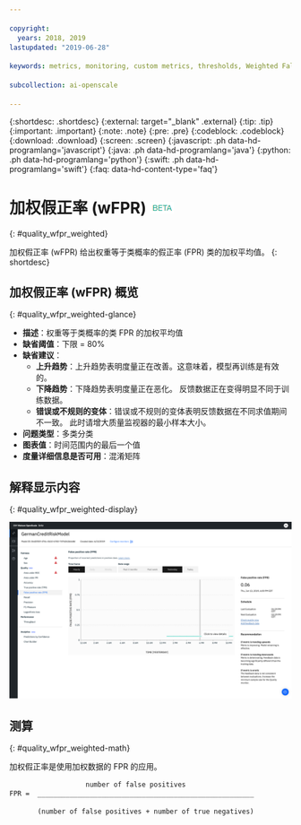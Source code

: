 ```yaml
---

copyright:
  years: 2018, 2019
lastupdated: "2019-06-28"

keywords: metrics, monitoring, custom metrics, thresholds, Weighted False Positive Rate, wFPR

subcollection: ai-openscale

---
```


{:shortdesc: .shortdesc}
{:external: target="_blank" .external}
{:tip: .tip}
{:important: .important}
{:note: .note}
{:pre: .pre}
{:codeblock: .codeblock}
{:download: .download}
{:screen: .screen}
{:javascript: .ph data-hd-programlang='javascript'}
{:java: .ph data-hd-programlang='java'}
{:python: .ph data-hd-programlang='python'}
{:swift: .ph data-hd-programlang='swift'}
{:faq: data-hd-content-type='faq'}

# 加权假正率 (wFPR) ![beta 标记](images/beta.png)
{: #quality_wfpr_weighted}

加权假正率 (wFPR) 给出权重等于类概率的假正率 (FPR) 类的加权平均值。
{: shortdesc}

## 加权假正率 (wFPR) 概览
{: #quality_wfpr_weighted-glance}

- **描述**：权重等于类概率的类 FPR 的加权平均值
- **缺省阈值**：下限 = 80%
- **缺省建议**：
   - **上升趋势**：上升趋势表明度量正在改善。这意味着，模型再训练是有效的。
   - **下降趋势**：下降趋势表明度量正在恶化。 反馈数据正在变得明显不同于训练数据。
   - **错误或不规则的变体**：错误或不规则的变体表明反馈数据在不同求值期间不一致。 此时请增大质量监视器的最小样本大小。
- **问题类型**：多类分类
- **图表值**：时间范围内的最后一个值
- **度量详细信息是否可用**：混淆矩阵

## 解释显示内容
{: #quality_wfpr_weighted-display}

![显示加权假正率图表。](images/quality-fpr.png)

## 测算
{: #quality_wfpr_weighted-math}

加权假正率是使用加权数据的 FPR 的应用。

```
                   number of false positives
FPR =  ______________________________________________________

       (number of false positives + number of true negatives)
```
